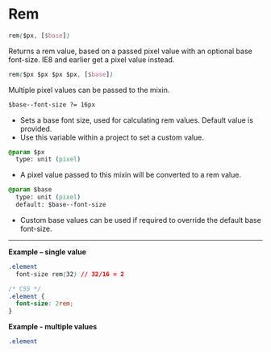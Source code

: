 # Rem

```css
rem($px, [$base])
```

Returns a rem value, based on a passed pixel value with an optional base font-size. IE8 and earlier get a pixel value instead.

```css
rem($px $px $px $px, [$base])
```

Multiple pixel values can be passed to the mixin.

```css
$base--font-size ?= 16px
```
* Sets a base font size, used for calculating rem values. Default value is provided.
* Use this variable within a project to set a custom value.

```css
@param $px
  type: unit (pixel)
```
* A pixel value passed to this mixin will be converted to a rem value.

```css
@param $base
  type: unit (pixel)
  default: $base--font-size
```
* Custom base values can be used if required to override the default base font-size.

---

**Example – single value**
```css
.element
  font-size rem(32) // 32/16 = 2

/* CSS */
.element {
  font-size: 2rem;
}
```

**Example - multiple values**

```css
.element
  margin rem(16 32) // 16/16 = 1, 32/16 = 2

/* CSS */
.element {
  margin: 1rem 2rem;
}
```

**Example - custom base font size**

```css
.element
  margin rem(16 32, 32) // 16/32 = 0.5, 32/32 = 1

/* CSS */
.element {
  margin: 0.5rem 1rem;
}
```

**Example - IE8 and earlier**

```css
.element
  margin rem(16 32)

/* CSS */
.element {
  margin: 16px 32px;
}
```

---

[Source](https://github.com/jackbrewer/stylus-mixins/blob/master/lib/stylus-mixins/units/rem.styl) - [Tests](https://github.com/jackbrewer/stylus-mixins/blob/master/test/tests/units/rem.styl)
